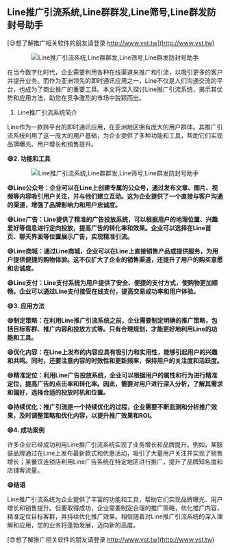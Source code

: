 ## **Line推广引流系统,Line群群发,Line筛号,Line群发防封号助手**

[😍想了解推广相关软件的朋友请登录 http://www.vst.tw](http://www.vst.tw)

 <center><img src="https://vst.tw/MP4/tuiguang/png/5.png" alt="Line推广引流系统,Line群群发,Line筛号,Line群发防封号助手"></center>

在当今数字化时代，企业需要利用各种在线渠道来推广和引流，以吸引更多的客户并提升业务。而作为亚洲领先的即时通讯应用之一，Line不仅是人们沟通交流的平台，也成为了商业推广的重要工具。本文将深入探讨Line推广引流系统，揭示其优势和应用方法，助您在竞争激烈的市场中脱颖而出。

1. Line推广引流系统简介

Line作为一款跨平台的即时通讯应用，在亚洲地区拥有庞大的用户群体。其推广引流系统利用了这一庞大的用户基础，为企业提供了多种功能和工具，帮助它们实现品牌曝光、用户增长和销售提升。

**😄2. 功能和工具**

 <center><img src="https://vst.tw/MP4/tuiguang/png/4.png" alt="Line推广引流系统,Line群群发,Line筛号,Line群发防封号助手"></center>

**😄Line公众号：企业可以在Line上创建专属的公众号，通过发布文章、图片、视频等内容吸引用户关注，并与他们建立互动。这为企业提供了一个直接与客户沟通的渠道，增强了品牌影响力和用户忠诚度。**

**😄Line广告：Line提供了精准的广告投放系统，可以根据用户的地理位置、兴趣爱好等信息进行定向投放，提高广告的转化率和效果。企业可以选择在Line首页、聊天界面等位置展示广告，实现精准引流。**

**😄Line商城：通过Line商城，企业可以在Line上直接销售产品或提供服务，为用户提供便捷的购物体验。这不仅扩大了企业的销售渠道，还提升了用户的购买意愿和忠诚度。**

**😄Line支付：Line支付系统为用户提供了安全、便捷的支付方式，使购物更加顺畅。企业可以通过Line支付接受在线支付，提高交易成功率和用户体验。**

**😄3. 应用方法**

**😄制定策略：在利用Line推广引流系统之前，企业需要制定明确的推广策略，包括目标客群、推广内容和投放方式等。只有合理规划，才能更好地利用Line的功能和工具。**

**😄优化内容：在Line上发布的内容应具有吸引力和实用性，能够引起用户的兴趣和共鸣。同时，还要注意内容的时效性和更新频率，保持用户的关注度和活跃度。**

**😄精准定位：利用Line广告投放系统，企业可以根据用户的属性和行为进行精准定位，提高广告的点击率和转化率。因此，需要对用户进行深入分析，了解其需求和偏好，选择合适的投放时机和位置。**

**😄持续优化：推广引流是一个持续优化的过程，企业需要不断监测和分析推广效果，及时调整策略和优化内容，以提升推广效果和ROI。**

**😄4. 成功案例**

许多企业已经成功利用Line推广引流系统实现了业务增长和品牌提升。例如，某服装品牌通过在Line上发布最新款式和优惠活动，吸引了大量用户关注并实现了销售增长；某餐饮连锁店利用Line广告系统在特定地区进行推广，提升了品牌知名度和店铺客流量。

**😄结语**

Line推广引流系统为企业提供了丰富的功能和工具，帮助它们实现品牌曝光、用户增长和销售提升。但要取得成功，企业需要制定合理的推广策略，优化推广内容，精准定位目标客群，并持续优化推广效果。相信随着对Line推广引流系统的深入理解和应用，您的业务将蓬勃发展，迈向新的高度。

[😍想了解推广相关软件的朋友请登录 http://www.vst.tw](http://www.vst.tw)




